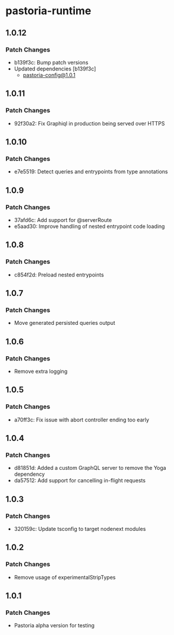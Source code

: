 # pastoria-runtime

## 1.0.12

### Patch Changes

- b139f3c: Bump patch versions
- Updated dependencies [b139f3c]
  - pastoria-config@1.0.1

## 1.0.11

### Patch Changes

- 92f30a2: Fix Graphiql in production being served over HTTPS

## 1.0.10

### Patch Changes

- e7e5519: Detect queries and entrypoints from type annotations

## 1.0.9

### Patch Changes

- 37afd6c: Add support for @serverRoute
- e5aad30: Improve handling of nested entrypoint code loading

## 1.0.8

### Patch Changes

- c854f2d: Preload nested entrypoints

## 1.0.7

### Patch Changes

- Move generated persisted queries output

## 1.0.6

### Patch Changes

- Remove extra logging

## 1.0.5

### Patch Changes

- a70ff3c: Fix issue with abort controller ending too early

## 1.0.4

### Patch Changes

- d81851d: Added a custom GraphQL server to remove the Yoga dependency
- da57512: Add support for cancelling in-flight requests

## 1.0.3

### Patch Changes

- 320159c: Update tsconfig to target nodenext modules

## 1.0.2

### Patch Changes

- Remove usage of experimentalStripTypes

## 1.0.1

### Patch Changes

- Pastoria alpha version for testing
